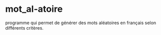 # mot_al-atoire
programme qui permet de générer des mots aléatoires en français selon différents critères.
